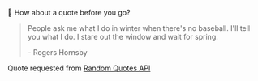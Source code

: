 📣 How about a quote before you go?

> People ask me what I do in winter when there's no baseball. I'll tell you what I do. I stare out the window and wait for spring.
>
> <p>- Rogers Hornsby</p>

Quote requested from [Random Quotes API](https://github.com/lukePeavey/quotable)

